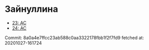 # Зайнуллина
- [23: AC](23.md)
- [24: AC](24.md)

Commit: 8a0a4e7ffcc23ab588c0aa3322178fbb1f2f7fd9
 fetched at: 20201027-161724

